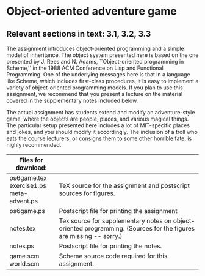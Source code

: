 # Object-oriented adventure game

## Relevant sections in text: 3.1, 3.2, 3.3

The assignment introduces object-oriented programming and a simple model of inheritance. The object system presented here is based on the one presented by J. Rees and N. Adams, ``Object-oriented programming in Scheme,'' in the 1988 ACM Conference on Lisp and Functional Programming. One of the underlying messages here is that in a language like Scheme, which includes first-class procedures, it is easy to implement a variety of object-oriented programming models. If you plan to use this assignment, we recommend that you present a lecture on the material covered in the supplementary notes included below.

The actual assignment has students extend and modify an adventure-style game, where the objects are people, places, and various magical things. The particular setup presented here includes a lot of MIT-specific places and jokes, and you should modify it accordingly. The inclusion of a troll who eats the course lecturers, or consigns them to some other horrible fate, is highly recommended.

|Files for download:||
|-|-|
|ps6game.tex<br />exercise1.ps<br />meta-advent.ps|TeX source for the assignment and postscript sources for figures.|
|ps6game.ps|Postscript file for printing the assignment|
|notes.tex|Tex source for supplementary notes on object-oriented programming. (Sources for the figures are missing -- sorry.)|
|notes.ps|Postscript file for printing the notes.|
|game.scm<br />world.scm|Scheme source code required for this assignment.|